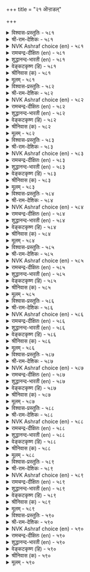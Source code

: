 +++
title = "२१ ऒऱ्ऱाडल्"

+++


<details><summary>विश्वास-प्रस्तुतिः - ५८१</summary>

ऒऱ्ऱुम् उरैसाऩ्ऱ नूलुम् इवैयिरण्डुम्
तॆऱ्ऱॆऩ्क मऩ्ऩवऩ् कण्। ५८१
</details>

<details><summary>श्री-राम-देशिकः - ५८१</summary>

अधिकारः ५९. चारप्रेषणम्  
पार्थिवश्चारपुरुषं नीतिशास्त्रं तथोत्तमम् ।  
इमे नेत्रसमे कृत्वा पालयेदनिशं भुवि ॥ ५८१॥
</details>

<details><summary>NVK Ashraf choice (en) - ५८१</summary>

०५८१
Spies and classics on statecraft:
These two are a king's pair of eyes. *
(P.S. Sundaram)
</details>

<details><summary>रामचन्द्र-दीक्षितः (en) - ५८१</summary>

581\. oṟṟum, urai cāṉṟa nūlum, ivai iraṇṭum  
teṟṟeṉka, maṉṉavaṉ kaṇ.

581\. Verily the two eyes of a king are espionage and the celebrated code of laws.  
</details>

<details><summary>शुद्धानन्द-भारती (en) - ५८१</summary>

1\. ஒற்றும் உரைசான்ற நூலும் இவையிரண்டும்  
தெற்றென்க மன்னவன் கண்.  
A king should treat these two as eyes  
The code of laws and careful spies.        581  
</details>

<details><summary>वेङ्कटकृष्ण (हि) - ५८१</summary>

581
जो अपने चर हैं तथा, नीतिशास्त्र विख्यात ।  
ये दोनों निज नेत्र हैं, नृप को होना ज्ञात ॥
</details>

<details><summary>श्रीनिवास (क) - ५८१</summary>

581. बेहुगारिकॆ, कीर्तिवॆत्त न्यायशास्त्र ई ऎरडु साधनॆगळन्नू निश्चितवागि अरसनु तन्न ऎरडु कण्णुगळागि तिळियबेकु.

</details>

<details><summary>मूलम् - ५८१</summary>

ऒऱ्ऱुम् उरैसाऩ्ऱ नूलुम् इवैयिरण्डुम्
तॆऱ्ऱॆऩ्क मऩ्ऩवऩ् कण्। ५८१
</details>

<details><summary>विश्वास-प्रस्तुतिः - ५८२</summary>

ऎल्लार्क्कुम् ऎल्लाम् निगऴ्बवै ऎञ्ञाऩ्ऱुम्
वल्लऱिदल् वेन्दऩ् तॊऴिल्। ५८२
</details>

<details><summary>श्री-राम-देशिकः - ५८२</summary>

सर्वकाले सर्वदेशे प्रवृत्तान् विषयान् समान् ।  
बुध्वा शीघ्रं चारमूलाद्रक्षणं राजलक्षणम् ॥ ५८२॥
</details>

<details><summary>NVK Ashraf choice (en) - ५८२</summary>

०५८२
A king's job is to know in time everything
That happens to everyone every day. *
(P.S. Sundaram)
</details>

<details><summary>रामचन्द्र-दीक्षितः (en) - ५८२</summary>

582\. ellārkkum ellām nikaḻpavai eññāṉṟum  
vallaṟital, vēntaṉ toḻil.

582\. A king’s duty is to get day to day knowledge of everything that happens.  
</details>

<details><summary>शुद्धानन्द-भारती (en) - ५८२</summary>

2\. எல்லார்க்கும் எல்லாம் நிகழ்பவை எஞ்ஞான்றும்  
வல்லறிதல் வேந்தன் தொழில்.  
All that happens, always, to all  
The king should know in full detail.        582  
</details>

<details><summary>वेङ्कटकृष्ण (हि) - ५८२</summary>

582
सब पर जो जो घटित हों, सब बातें सब काल ।  
राजधर्म है जानना, चारों से तत्काल ॥
</details>

<details><summary>श्रीनिवास (क) - ५८२</summary>

582. ऎल्लरिगू सम्भविसुव ऎल्ला सङ्गतिगळन्नू ऎल्ला कालदल्लू (बेहुगारिकॆ मूलक) चॆन्नागि तिळिदुकॊण्डिरुवुदु
अरसन कर्तव्यवॆनिसुवुदु.

</details>

<details><summary>मूलम् - ५८२</summary>

ऎल्लार्क्कुम् ऎल्लाम् निगऴ्बवै ऎञ्ञाऩ्ऱुम्
वल्लऱिदल् वेन्दऩ् तॊऴिल्। ५८२
</details>

<details><summary>विश्वास-प्रस्तुतिः - ५८३</summary>

ऒऱ्ऱिऩाऩ् ऒऱ्ऱिप् पॊरुळ्दॆरिया मऩ्ऩवऩ्
कॊऱ्ऱङ् गॊळक्किडन्ददु इल्। ५८३
</details>

<details><summary>श्री-राम-देशिकः - ५८३</summary>

स शत्रुवशमापन्नः पार्थिवः क्षयमाप्नुयात् ।  
बुध्वापि विषयान् चारौः यः पूर्वं न विचारयेत् ॥ ५८३॥
</details>

<details><summary>NVK Ashraf choice (en) - ५८३</summary>

०५८३
No king has ever succeeded
Without considering the news of the spies.
(N.V.K. Ashraf)
</details>

<details><summary>रामचन्द्र-दीक्षितः (en) - ५८३</summary>

583\. oṟṟiṉāṉ oṟṟi, poruḷ teriyā maṉṉavaṉ  
koṟṟam koḷak kiṭantatu il.

583\. The sure way of achieving success for a king is to get correct information from spies.  
</details>

<details><summary>शुद्धानन्द-भारती (en) - ५८३</summary>

3\. ஒற்றினான் ஒற்றி பொருள்தெரியா மன்னவன்  
கொற்றங் கொளக்கிடந்தது இல்.  
Conquests are not for the monarch  
Who cares not for the Spy's remark.        583  
</details>

<details><summary>वेङ्कटकृष्ण (हि) - ५८३</summary>

583
बात चरों से जानते, आशय का नहिं ज्ञान ।  
तो उस नृप की विजय का, मार्ग नहीं है आन ॥
</details>

<details><summary>श्रीनिवास (क) - ५८३</summary>

583. बेहुगारनु बेहुगारिकॆयिन्द तिळिसिद सङ्गतिगळन्नु अरितु अवुगळ प्रयोजनवन्नु बळसिकॊळ्ळलारद अरसनु,
जयगळिसुव मार्ग बेरॆ इल्ल.

</details>

<details><summary>मूलम् - ५८३</summary>

ऒऱ्ऱिऩाऩ् ऒऱ्ऱिप् पॊरुळ्दॆरिया मऩ्ऩवऩ्
कॊऱ्ऱङ् गॊळक्किडन्ददु इल्। ५८३
</details>

<details><summary>विश्वास-प्रस्तुतिः - ५८४</summary>

विऩैसॆय्वार् तंसुऱ्ऱम् वेण्डादार् ऎऩ्ऱाङ्गु
अऩैवरैयुम् आराय्वदु ऒऱ्ऱु। ५८४
</details>

<details><summary>श्री-राम-देशिकः - ५८४</summary>

सेवकान् बान्धवान् शत्रून् सर्वान् वाचा च कर्मणा ।  
विमृश्य राज्ञे विषयदाता चार इति श्रुतः ॥ ५८४॥
</details>

<details><summary>NVK Ashraf choice (en) - ५८४</summary>

०५८४
Employees, kinsmen and enemies
Are the people a spy should cover.
(P.S. Sundaram)
</details>

<details><summary>रामचन्द्र-दीक्षितः (en) - ५८४</summary>

584\. viṉaiceyvār, tam cuṟṟam, vēṇṭātār, eṉṟu āṅku  
aṉaivaraiyum ārāyvatu-oṟṟu.

584\. Espionage consists of watching all people, to wit, the king’s employees, his relations and his enemies.  
</details>

<details><summary>शुद्धानन्द-भारती (en) - ५८४</summary>

4\. வினைசெய்வார் தம்சுற்றம் வேண்டாதார் என்றாங்கு  
அனைவரையும் ஆராய்வது ஒற்று.  
His officers, kinsmen and foes  
Who watch keenly are worthy spies.        584  
</details>

<details><summary>वेङ्कटकृष्ण (हि) - ५८४</summary>

584
राजकर्मचारी, स्वजन, तथा शत्रु जो वाम ।  
सब के सब को परखना, रहा गुप्तचर-काम ॥
</details>

<details><summary>श्रीनिवास (क) - ५८४</summary>

584. अरसनल्लि कॆलस माडुववरु, अवन सम्बन्धिगळु, हगॆगळु ऎम्ब ऎल्ला बगॆय जनरन्नु परीक्षिसुवुदे बेहुगारन
कॆलसवागुवुदु.

</details>

<details><summary>मूलम् - ५८४</summary>

विऩैसॆय्वार् तंसुऱ्ऱम् वेण्डादार् ऎऩ्ऱाङ्गु
अऩैवरैयुम् आराय्वदु ऒऱ्ऱु। ५८४
</details>

<details><summary>विश्वास-प्रस्तुतिः - ५८५</summary>

कडाअ उरुवॊडु कण्णञ्जादु याण्डुम्
उगाअमै वल्लदे ऒऱ्ऱु। ५८५
</details>

<details><summary>श्री-राम-देशिकः - ५८५</summary>

परदुर्ज्ञेयविषयान् निर्भीतः शत्रुसन्निधौ ।  
गूढार्थगोपनपटुः चार इत्यभिधीयते ॥ ५८५॥
</details>

<details><summary>NVK Ashraf choice (en) - ५८५</summary>

०५८५
Able spies are always elusive
With perfect guise and fearless eyes.
(N.V.K. Ashraf)
</details>

<details><summary>रामचन्द्र-दीक्षितः (en) - ५८५</summary>

585\. kaṭāa uruvoṭu kaṇ añcātu, yāṇṭum  
ukā amai vallatē-oṟṟu.

585\. An able spy puts on undoubted disguise, does not fear when detected, and never reveals his purpose.  
</details>

<details><summary>शुद्धानन्द-भारती (en) - ५८५</summary>

5\. கடாஅ உருவொடு கண்ணஞ்சாது யாண்டும்  
உகாஅமை வல்லதே ஒற்று.  
Fearless gaze, suspectless guise  
Guarding secrets mark the spies.        585  
</details>

<details><summary>वेङ्कटकृष्ण (हि) - ५८५</summary>

585
रूप देख कर शक न हो, आँख हुई, निर्भीक ।  
कहीं कहे नहिं मर्म को, सक्षम वह चर ठीक ॥
</details>

<details><summary>श्रीनिवास (क) - ५८५</summary>

585. सन्देहक्कॆ आस्वद कॊडद मारु वेषदिन्द, नोडिदवर कण्णोटक्कॆ अञ्जदॆ, यावॆडॆयल्लू तन्न रहस्यगळन्नु
बयलुमाडदॆ इरबल्लवने बेहुगारनॆनिसुवनु.

</details>

<details><summary>मूलम् - ५८५</summary>

कडाअ उरुवॊडु कण्णञ्जादु याण्डुम्
उगाअमै वल्लदे ऒऱ्ऱु। ५८५
</details>

<details><summary>विश्वास-प्रस्तुतिः - ५८६</summary>

तुऱन्दार् पडिवत्त रागि इऱन्दाराय्न्दु
ऎऩ्सॆयिऩुम् सोर्विलदु ऒऱ्ऱु। ५८६
</details>

<details><summary>श्री-राम-देशिकः - ५८६</summary>

शास्त्रागारादिकं क्षिक्षुवेषो गत्वा विचार्य च ।  
ज्ञातोऽपि शत्रुभिर्धीरो यः स्याच्चारः स गण्यते ॥ ५८६॥
</details>

<details><summary>NVK Ashraf choice (en) - ५८६</summary>

०५८६
Disguised as a monk a spy should probe all places
Unperturbed despite hardships. *
(N.V.K. Ashraf), (Satguru Subramuniyaswami)
</details>

<details><summary>रामचन्द्र-दीक्षितः (en) - ५८६</summary>

586\. tuṟantār paṭivattar āki iṟantu, ārāyntu,  
eṉ ceyiṉum cōrvu ilatu-oṟṟu.

586\. A spy in the guise of an ascetic should gather information however difficult and should never be tired whatever be the troubles.  
</details>

<details><summary>शुद्धानन्द-भारती (en) - ५८६</summary>

6\. துறந்தார் படிவத்த ராகி இறந்தாராய்ந்து  
என்செயினும் சோர்விலது ஒற்று.  
Guised as monks they gather secrets  
They betray them not under threats.        586  
</details>

<details><summary>वेङ्कटकृष्ण (हि) - ५८६</summary>

586
साधु वेष में घुस चले, पता लगाते मर्म ।  
फिर कुछ भी हो चुप रहे, यही गुप्तचर-कर्म ॥
</details>

<details><summary>श्रीनिवास (क) - ५८६</summary>

586. सन्यासिगळ वेषधरिसि, दुर्गमवाद ऎडॆगळल्लॆल्ला ओडाडि, परीक्षिसि (तन्नन्नु सन्देहिसिदवरु) एनु माडिदरू तन्न
पत्तॆ हेळदवने बेहुगारनॆनिसुवनु.

</details>

<details><summary>मूलम् - ५८६</summary>

तुऱन्दार् पडिवत्त रागि इऱन्दाराय्न्दु
ऎऩ्सॆयिऩुम् सोर्विलदु ऒऱ्ऱु। ५८६
</details>

<details><summary>विश्वास-प्रस्तुतिः - ५८७</summary>

मऱैन्दवै केट्कवऱ् ऱागि अऱिन्दवै
ऐयप्पाडु इल्लदे ऒऱ्ऱु। ५८७
</details>

<details><summary>श्री-राम-देशिकः - ५८७</summary>

अनेकगुप्तविषयान् बहिरानाय्य मेधया ।  
ज्ञात्वा यथावद् भूपाय कथनं चारलक्षणम् ॥ ५८७॥
</details>

<details><summary>NVK Ashraf choice (en) - ५८७</summary>

०५८७
A spy should ferret out hidden facts
And get them verified beyond doubt.
(Satguru Subramuniyaswami), (K. Krishnaswamy & Vijaya Ramkumar)
</details>

<details><summary>रामचन्द्र-दीक्षितः (en) - ५८७</summary>

587\. maṟaintavai kēṭka vaṟṟu āki, aṟintavai  
aiyappāṭu illatē-oṟṟu.

587\. A spy should secure knowledge of things secret and should have no doubt about his information.  
</details>

<details><summary>शुद्धानन्द-भारती (en) - ५८७</summary>

7\. மறைந்தவை கேட்கவற் றாகி அறிந்தவை  
ஐயப்பாடு இல்லதே ஒற்று.  
A spy draws out other's secrets  
Beyond a doubt he clears his facts.        587  
</details>

<details><summary>वेङ्कटकृष्ण (हि) - ५८७</summary>

587
भेद लगाने में चतुर, फिर जो बातें ज्ञात ।  
उनमें संशयरहित हो, वही भेदिया ख्यात ॥
</details>

<details><summary>श्रीनिवास (क) - ५८७</summary>

587. अडगिसिरुव सुद्दुगळन्नू केळि तिळियबल्लवनागि, तिळिद विषयगळल्लि सन्देहविल्लदॆ नडॆदुकॊळ्ळुवुदे बेहुगारन
लक्षण.

</details>

<details><summary>मूलम् - ५८७</summary>

मऱैन्दवै केट्कवऱ् ऱागि अऱिन्दवै
ऐयप्पाडु इल्लदे ऒऱ्ऱु। ५८७
</details>

<details><summary>विश्वास-प्रस्तुतिः - ५८८</summary>

ऒऱ्ऱॊऱ्ऱित् तन्द पॊरुळैयुम् मऱ्ऱुमोर्
ऒऱ्ऱिऩाल् ऒऱ्ऱिक् कॊळल्। ५८८
</details>

<details><summary>श्री-राम-देशिकः - ५८८</summary>

चारणैकेन कथितमन्यचारेण चेरितम् ।  
एकार्थकं यदि भवेत् गृह्यतां तत् त्यजेतरम् ॥ ५८८॥
</details>

<details><summary>NVK Ashraf choice (en) - ५८८</summary>

०५८८
Even what one spy has spied
Must be spied through another. *
(P.S. Sundaram)
</details>

<details><summary>रामचन्द्र-दीक्षितः (en) - ५८८</summary>

588\. oṟṟu oṟṟit tanta poruḷaiyum, maṟṟum ōr  
oṟṟiṉāl oṟṟi, koḷal.

588\. One must get confirmed the information supplied by one spy, by that of another.  
</details>

<details><summary>शुद्धानन्द-भारती (en) - ५८८</summary>

8\. ஒற்றொற்றித் தந்த பொருளையும் மற்றுமோர்  
ஒற்றினால் ஒற்றிக் கொளல்.  
The reports given by one spy  
By another spy verify.        588  
</details>

<details><summary>वेङ्कटकृष्ण (हि) - ५८८</summary>

588
पता लगा कर भेद का, लाया यदि इक चार ।  
भेद लगा फिर अन्य से, तुलना कर स्वीकार ॥
</details>

<details><summary>श्रीनिवास (क) - ५८८</summary>

588. (अरसनादवनु) ऒब्ब बेहुगारनु पत्तॆमाडि तन्द सुद्दियन्नु मत्तॊब्ब बेहुगारनिन्द पत्तॆहच्चिदनन्तर
ऒप्पिकॊळ्ळबेकु.

</details>

<details><summary>मूलम् - ५८८</summary>

ऒऱ्ऱॊऱ्ऱित् तन्द पॊरुळैयुम् मऱ्ऱुमोर्
ऒऱ्ऱिऩाल् ऒऱ्ऱिक् कॊळल्। ५८८
</details>

<details><summary>विश्वास-प्रस्तुतिः - ५८९</summary>

ऒऱ्ऱॆऱ् ऱुणरामै आळ्ग उडऩ्मूवर्
सॊऱ्ऱॊक्क तेऱप् पडुम्। ५८९
</details>

<details><summary>श्री-राम-देशिकः - ५८९</summary>

परस्परमसंवेद्यान् त्रयश्चारान् नियोज्य तु ।  
त्रिभिरुक्तोऽपि विषयः समश्चेद् गृह्यतामयम् ॥ ५८९॥
</details>

<details><summary>NVK Ashraf choice (en) - ५८९</summary>

०५८९
Let not one spy know another.
And act when three spies agree.
(P.S. Sundaram)
</details>

<details><summary>रामचन्द्र-दीक्षितः (en) - ५८९</summary>

589\. oṟṟu oṟṟu uṇarāmai āḷka; uṭaṉ mūvar  
col tokka tēṟappaṭum.

589\. Let the engagement of one spy be not known to another. Accept the information supplied independently by three spies.  
</details>

<details><summary>शुद्धानन्द-भारती (en) - ५८९</summary>

9\. ஒற்றொற் றுணராமை ஆள்க உடன்மூவர்  
சொல்தொக்க தேறப் படும்.  
Engage the spies alone, apart  
When three agree confirm report.        589  
</details>

<details><summary>वेङ्कटकृष्ण (हि) - ५८९</summary>

589
चर चर को जाने नहीं, यों कर शासन-कर्म ।  
सत्य मान, जब तीन चर, कहें एक सा मर्म ॥
</details>

<details><summary>श्रीनिवास (क) - ५८९</summary>

589. ऒब्ब बेहुगारनन्नु मत्तॊब्ब बेहुगारनु अरियदन्तॆ अरसनु नेमिसबेकु. आ रीति नेमिसल्पट्ट मूवरु
बेहुगारर मातु हॊन्दिकॆयाद मेलॆ अदन्नु स्वीकरिसबेकु.

</details>

<details><summary>मूलम् - ५८९</summary>

ऒऱ्ऱॆऱ् ऱुणरामै आळ्ग उडऩ्मूवर्
सॊऱ्ऱॊक्क तेऱप् पडुम्। ५८९
</details>

<details><summary>विश्वास-प्रस्तुतिः - ५९०</summary>

सिऱप्पऱिय ऒऱ्ऱिऩ्कण् सॆय्यऱ्क सॆय्यिऩ्
पुऱप्पडुत्ताऩ् आगुम् मऱै। ५९०
</details>

<details><summary>श्री-राम-देशिकः - ५९०</summary>

चाराय देयं सन्मानं राज्ञा गुप्तं न तद् बहिः ।  
नो चेद् गुप्तार्थविषयः सर्वैश्च विदितो भवेत् ॥ ५९०॥
</details>

<details><summary>NVK Ashraf choice (en) - ५९०</summary>

०५९०
Never honour a spy in public
Lest your secret should be out.
(P.S. Sundaram)
</details>

<details><summary>रामचन्द्र-दीक्षितः (en) - ५९०</summary>

590\. ciṟappu aṟiya oṟṟiṉkaṇ ceyyaṟka; ceyyiṉ,  
puṟappaṭuttāṉ ākum, maṟai.

590\. Let not a king honour the spy publicly; for, by so doing he will be letting out his own secret.  
</details>

<details><summary>शुद्धानन्द-भारती (en) - ५९०</summary>

10\. சிறப்பறிய ஒற்றின்கண் செய்யற்க செய்யின்  
புறப்படுத்தா னாகும் மறை  
Give not the spy open reward  
It would divulge the secret heard!        590  
</details>

<details><summary>वेङ्कटकृष्ण (हि) - ५९०</summary>

590
खुले आम जासूस का, करना मत सम्मान ।  
अगर किया तो भेद को, प्रकट किया खुद जान ॥
</details>

<details><summary>श्रीनिवास (क) - ५९०</summary>

590. (अरसनु) बेहुगारनन्नु इतररु अरियुवन्तॆ सन्मानिसबारदु. हागॆ माडिदरॆ, रहस्य सङ्गतिगळन्नु ताने
हॊरगॆडहिदन्तॆ आगुत्तदॆ.
</details>

<details><summary>मूलम् - ५९०</summary>

सिऱप्पऱिय ऒऱ्ऱिऩ्कण् सॆय्यऱ्क सॆय्यिऩ्
पुऱप्पडुत्ताऩ् आगुम् मऱै। ५९०
</details>


